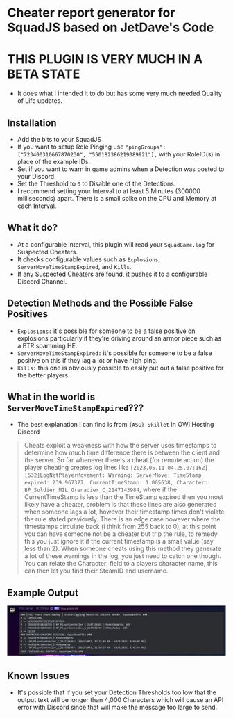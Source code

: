 # Cheater report generator for SquadJS based on JetDave's Code

# THIS PLUGIN IS VERY MUCH IN A BETA STATE
- It does what I intended it to do but has some very much needed Quality of Life updates.

## Installation
- Add the bits to your SquadJS
- If you want to setup Role Pinging use `"pingGroups":  ["723400310667870230", "550182386219089921"],` with your RoleID(s) in place of the example IDs.
- Set if you want to warn in game admins when a Detection was posted to your Discord.
- Set the Threshold to `0` to Disable one of the Detections.
- I recommend setting your Interval to at least 5 Minutes (300000 milliseconds) apart. There is a small spike on the CPU and Memory at each Interval.

## What it do?
- At a configurable interval, this plugin will read your `SquadGame.log` for Suspected Cheaters.
- It checks configurable values such as `Explosions`, `ServerMoveTimeStampExpired`, and `Kills`.
- If any Suspected Cheaters are found, it pushes it to a configurable Discord Channel.

## Detection Methods and the Possible False Positives
- `Explosions:` it's possible for someone to be a false positive on explosions particularly if they're driving around an armor piece such as a BTR spamming HE.
- `ServerMoveTimeStampExpired:` it's possible for someone to be a false positive on this if they lag a lot or have high ping.
- `Kills:` this one is obviously possible to easily put out a false positive for the better players.

## What in the world is `ServerMoveTimeStampExpired`???
- The best explanation I can find is from `{ASG} Skillet` in OWI Hosting Discord
> Cheats exploit a weakness with how the server uses timestamps to determine how much time difference there is between the client and the server. So far whenever there's a cheat (for remote action) the player cheating creates log lines like `[2023.05.11-04.25.07:162][532]LogNetPlayerMovement: Warning: ServerMove: TimeStamp expired: 239.967377, CurrentTimeStamp: 1.065638, Character: BP_Soldier_MIL_Grenadier_C_2147143984`, where if the CurrentTimeStamp is less than the TimeStamp expired then you most likely have a cheater, problem is that these lines are also generated when someone lags a lot, however their timestamp times don't violate the rule stated previously. There is an edge case however where the timestamps circulate back (i think from 255 back to 0), at this point you can have someone not be a cheater but trip the rule, to remedy this you just ignore it if the current timestamp is a small value (say less than 2). When someone cheats using this method they generate a lot of these warnings in the log, you just need to catch one though. You can relate the Character: field to a players character name, this can then let you find their SteamID and username.

## Example Output
![Example](https://raw.githubusercontent.com/IgnisAlienus/SquadJS-Cheater-Detection/master/example-output.png)

## Known Issues
- It's possible that if you set your Detection Thresholds too low that the output text will be longer than 4,000 Characters which will cause an API error with Discord since that will make the message too large to send.
